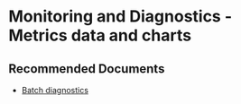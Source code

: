 <properties
    pageTitle="Monitoring and Diagnostics / Metrics data and charts"
    description="Monitoring and Diagnostics / Metrics data and charts"
    service="microsoft.batch"
    resource="batchaccounts"
    authors="matthchr"
    ms.author="matthchr"
    displayOrder=""
    articleId="batch-monitoring-diagnostics-metrics-charts"
    selfHelpType="generic"
    supportTopicIds="32636041"
    resourceTags=""
    productPesIds="15614"
    cloudEnvironments="public, Fairfax"
	ownershipId="Compute_AzureBatch"
/>

# Monitoring and Diagnostics - Metrics data and charts

## **Recommended Documents**
* [Batch diagnostics](https://docs.microsoft.com/azure/batch/batch-diagnostics)
